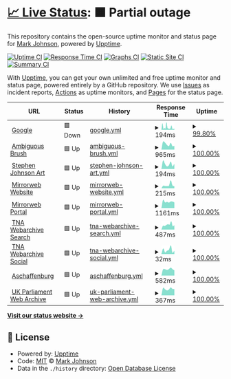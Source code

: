 # [📈 Live Status](https://mijho.github.io/upptime): <!--live status--> **🟧 Partial outage**

This repository contains the open-source uptime monitor and status page for [Mark Johnson](https://mijho.github.io/upptime), powered by [Upptime](https://github.com/upptime/upptime).

[![Uptime CI](https://github.com/koj-co/upptime/workflows/Uptime%20CI/badge.svg)](https://github.com/koj-co/upptime/actions?query=workflow%3A%22Uptime+CI%22)
[![Response Time CI](https://github.com/koj-co/upptime/workflows/Response%20Time%20CI/badge.svg)](https://github.com/koj-co/upptime/actions?query=workflow%3A%22Response+Time+CI%22)
[![Graphs CI](https://github.com/koj-co/upptime/workflows/Graphs%20CI/badge.svg)](https://github.com/koj-co/upptime/actions?query=workflow%3A%22Graphs+CI%22)
[![Static Site CI](https://github.com/koj-co/upptime/workflows/Static%20Site%20CI/badge.svg)](https://github.com/koj-co/upptime/actions?query=workflow%3A%22Static+Site+CI%22)
[![Summary CI](https://github.com/koj-co/upptime/workflows/Summary%20CI/badge.svg)](https://github.com/koj-co/upptime/actions?query=workflow%3A%22Summary+CI%22)

With [Upptime](https://upptime.js.org), you can get your own unlimited and free uptime monitor and status page, powered entirely by a GitHub repository. We use [Issues](https://github.com/mijho/upptime/issues) as incident reports, [Actions](https://github.com/mijho/upptime/actions) as uptime monitors, and [Pages](https://mijho.github.io/upptime) for the status page.

<!--start: status pages-->
<!-- This summary is generated by Upptime (https://github.com/upptime/upptime) -->
<!-- Do not edit this manually, your changes will be overwritten -->
<!-- prettier-ignore -->
| URL | Status | History | Response Time | Uptime |
| --- | ------ | ------- | ------------- | ------ |
| <img alt="" src="https://favicons.githubusercontent.com/www.google.com" height="13"> [Google](https://www.google.com) | 🟥 Down | [google.yml](https://github.com/mijho/upptime/commits/HEAD/history/google.yml) | <details><summary><img alt="Response time graph" src="./graphs/google/response-time-week.png" height="20"> 194ms</summary><br><a href="https://mijho.github.io/upptime/history/google"><img alt="Response time 146" src="https://img.shields.io/endpoint?url=https%3A%2F%2Fraw.githubusercontent.com%2Fmijho%2Fupptime%2FHEAD%2Fapi%2Fgoogle%2Fresponse-time.json"></a><br><a href="https://mijho.github.io/upptime/history/google"><img alt="24-hour response time 309" src="https://img.shields.io/endpoint?url=https%3A%2F%2Fraw.githubusercontent.com%2Fmijho%2Fupptime%2FHEAD%2Fapi%2Fgoogle%2Fresponse-time-day.json"></a><br><a href="https://mijho.github.io/upptime/history/google"><img alt="7-day response time 194" src="https://img.shields.io/endpoint?url=https%3A%2F%2Fraw.githubusercontent.com%2Fmijho%2Fupptime%2FHEAD%2Fapi%2Fgoogle%2Fresponse-time-week.json"></a><br><a href="https://mijho.github.io/upptime/history/google"><img alt="30-day response time 176" src="https://img.shields.io/endpoint?url=https%3A%2F%2Fraw.githubusercontent.com%2Fmijho%2Fupptime%2FHEAD%2Fapi%2Fgoogle%2Fresponse-time-month.json"></a><br><a href="https://mijho.github.io/upptime/history/google"><img alt="1-year response time 146" src="https://img.shields.io/endpoint?url=https%3A%2F%2Fraw.githubusercontent.com%2Fmijho%2Fupptime%2FHEAD%2Fapi%2Fgoogle%2Fresponse-time-year.json"></a></details> | <details><summary><a href="https://mijho.github.io/upptime/history/google">99.80%</a></summary><a href="https://mijho.github.io/upptime/history/google"><img alt="All-time uptime 99.68%" src="https://img.shields.io/endpoint?url=https%3A%2F%2Fraw.githubusercontent.com%2Fmijho%2Fupptime%2FHEAD%2Fapi%2Fgoogle%2Fuptime.json"></a><br><a href="https://mijho.github.io/upptime/history/google"><img alt="24-hour uptime 99.99%" src="https://img.shields.io/endpoint?url=https%3A%2F%2Fraw.githubusercontent.com%2Fmijho%2Fupptime%2FHEAD%2Fapi%2Fgoogle%2Fuptime-day.json"></a><br><a href="https://mijho.github.io/upptime/history/google"><img alt="7-day uptime 99.80%" src="https://img.shields.io/endpoint?url=https%3A%2F%2Fraw.githubusercontent.com%2Fmijho%2Fupptime%2FHEAD%2Fapi%2Fgoogle%2Fuptime-week.json"></a><br><a href="https://mijho.github.io/upptime/history/google"><img alt="30-day uptime 98.75%" src="https://img.shields.io/endpoint?url=https%3A%2F%2Fraw.githubusercontent.com%2Fmijho%2Fupptime%2FHEAD%2Fapi%2Fgoogle%2Fuptime-month.json"></a><br><a href="https://mijho.github.io/upptime/history/google"><img alt="1-year uptime 99.68%" src="https://img.shields.io/endpoint?url=https%3A%2F%2Fraw.githubusercontent.com%2Fmijho%2Fupptime%2FHEAD%2Fapi%2Fgoogle%2Fuptime-year.json"></a></details>
| <img alt="" src="https://favicons.githubusercontent.com/ambiguousbrush-site.vercel.app" height="13"> [Ambiguous Brush](https://ambiguousbrush-site.vercel.app/) | 🟩 Up | [ambiguous-brush.yml](https://github.com/mijho/upptime/commits/HEAD/history/ambiguous-brush.yml) | <details><summary><img alt="Response time graph" src="./graphs/ambiguous-brush/response-time-week.png" height="20"> 965ms</summary><br><a href="https://mijho.github.io/upptime/history/ambiguous-brush"><img alt="Response time 1131" src="https://img.shields.io/endpoint?url=https%3A%2F%2Fraw.githubusercontent.com%2Fmijho%2Fupptime%2FHEAD%2Fapi%2Fambiguous-brush%2Fresponse-time.json"></a><br><a href="https://mijho.github.io/upptime/history/ambiguous-brush"><img alt="24-hour response time 677" src="https://img.shields.io/endpoint?url=https%3A%2F%2Fraw.githubusercontent.com%2Fmijho%2Fupptime%2FHEAD%2Fapi%2Fambiguous-brush%2Fresponse-time-day.json"></a><br><a href="https://mijho.github.io/upptime/history/ambiguous-brush"><img alt="7-day response time 965" src="https://img.shields.io/endpoint?url=https%3A%2F%2Fraw.githubusercontent.com%2Fmijho%2Fupptime%2FHEAD%2Fapi%2Fambiguous-brush%2Fresponse-time-week.json"></a><br><a href="https://mijho.github.io/upptime/history/ambiguous-brush"><img alt="30-day response time 1158" src="https://img.shields.io/endpoint?url=https%3A%2F%2Fraw.githubusercontent.com%2Fmijho%2Fupptime%2FHEAD%2Fapi%2Fambiguous-brush%2Fresponse-time-month.json"></a><br><a href="https://mijho.github.io/upptime/history/ambiguous-brush"><img alt="1-year response time 1131" src="https://img.shields.io/endpoint?url=https%3A%2F%2Fraw.githubusercontent.com%2Fmijho%2Fupptime%2FHEAD%2Fapi%2Fambiguous-brush%2Fresponse-time-year.json"></a></details> | <details><summary><a href="https://mijho.github.io/upptime/history/ambiguous-brush">100.00%</a></summary><a href="https://mijho.github.io/upptime/history/ambiguous-brush"><img alt="All-time uptime 100.00%" src="https://img.shields.io/endpoint?url=https%3A%2F%2Fraw.githubusercontent.com%2Fmijho%2Fupptime%2FHEAD%2Fapi%2Fambiguous-brush%2Fuptime.json"></a><br><a href="https://mijho.github.io/upptime/history/ambiguous-brush"><img alt="24-hour uptime 100.00%" src="https://img.shields.io/endpoint?url=https%3A%2F%2Fraw.githubusercontent.com%2Fmijho%2Fupptime%2FHEAD%2Fapi%2Fambiguous-brush%2Fuptime-day.json"></a><br><a href="https://mijho.github.io/upptime/history/ambiguous-brush"><img alt="7-day uptime 100.00%" src="https://img.shields.io/endpoint?url=https%3A%2F%2Fraw.githubusercontent.com%2Fmijho%2Fupptime%2FHEAD%2Fapi%2Fambiguous-brush%2Fuptime-week.json"></a><br><a href="https://mijho.github.io/upptime/history/ambiguous-brush"><img alt="30-day uptime 100.00%" src="https://img.shields.io/endpoint?url=https%3A%2F%2Fraw.githubusercontent.com%2Fmijho%2Fupptime%2FHEAD%2Fapi%2Fambiguous-brush%2Fuptime-month.json"></a><br><a href="https://mijho.github.io/upptime/history/ambiguous-brush"><img alt="1-year uptime 100.00%" src="https://img.shields.io/endpoint?url=https%3A%2F%2Fraw.githubusercontent.com%2Fmijho%2Fupptime%2FHEAD%2Fapi%2Fambiguous-brush%2Fuptime-year.json"></a></details>
| <img alt="" src="https://favicons.githubusercontent.com/stephenmjohnson.art" height="13"> [Stephen Johnson Art](https://stephenmjohnson.art) | 🟩 Up | [stephen-johnson-art.yml](https://github.com/mijho/upptime/commits/HEAD/history/stephen-johnson-art.yml) | <details><summary><img alt="Response time graph" src="./graphs/stephen-johnson-art/response-time-week.png" height="20"> 194ms</summary><br><a href="https://mijho.github.io/upptime/history/stephen-johnson-art"><img alt="Response time 221" src="https://img.shields.io/endpoint?url=https%3A%2F%2Fraw.githubusercontent.com%2Fmijho%2Fupptime%2FHEAD%2Fapi%2Fstephen-johnson-art%2Fresponse-time.json"></a><br><a href="https://mijho.github.io/upptime/history/stephen-johnson-art"><img alt="24-hour response time 200" src="https://img.shields.io/endpoint?url=https%3A%2F%2Fraw.githubusercontent.com%2Fmijho%2Fupptime%2FHEAD%2Fapi%2Fstephen-johnson-art%2Fresponse-time-day.json"></a><br><a href="https://mijho.github.io/upptime/history/stephen-johnson-art"><img alt="7-day response time 194" src="https://img.shields.io/endpoint?url=https%3A%2F%2Fraw.githubusercontent.com%2Fmijho%2Fupptime%2FHEAD%2Fapi%2Fstephen-johnson-art%2Fresponse-time-week.json"></a><br><a href="https://mijho.github.io/upptime/history/stephen-johnson-art"><img alt="30-day response time 239" src="https://img.shields.io/endpoint?url=https%3A%2F%2Fraw.githubusercontent.com%2Fmijho%2Fupptime%2FHEAD%2Fapi%2Fstephen-johnson-art%2Fresponse-time-month.json"></a><br><a href="https://mijho.github.io/upptime/history/stephen-johnson-art"><img alt="1-year response time 221" src="https://img.shields.io/endpoint?url=https%3A%2F%2Fraw.githubusercontent.com%2Fmijho%2Fupptime%2FHEAD%2Fapi%2Fstephen-johnson-art%2Fresponse-time-year.json"></a></details> | <details><summary><a href="https://mijho.github.io/upptime/history/stephen-johnson-art">100.00%</a></summary><a href="https://mijho.github.io/upptime/history/stephen-johnson-art"><img alt="All-time uptime 100.00%" src="https://img.shields.io/endpoint?url=https%3A%2F%2Fraw.githubusercontent.com%2Fmijho%2Fupptime%2FHEAD%2Fapi%2Fstephen-johnson-art%2Fuptime.json"></a><br><a href="https://mijho.github.io/upptime/history/stephen-johnson-art"><img alt="24-hour uptime 100.00%" src="https://img.shields.io/endpoint?url=https%3A%2F%2Fraw.githubusercontent.com%2Fmijho%2Fupptime%2FHEAD%2Fapi%2Fstephen-johnson-art%2Fuptime-day.json"></a><br><a href="https://mijho.github.io/upptime/history/stephen-johnson-art"><img alt="7-day uptime 100.00%" src="https://img.shields.io/endpoint?url=https%3A%2F%2Fraw.githubusercontent.com%2Fmijho%2Fupptime%2FHEAD%2Fapi%2Fstephen-johnson-art%2Fuptime-week.json"></a><br><a href="https://mijho.github.io/upptime/history/stephen-johnson-art"><img alt="30-day uptime 100.00%" src="https://img.shields.io/endpoint?url=https%3A%2F%2Fraw.githubusercontent.com%2Fmijho%2Fupptime%2FHEAD%2Fapi%2Fstephen-johnson-art%2Fuptime-month.json"></a><br><a href="https://mijho.github.io/upptime/history/stephen-johnson-art"><img alt="1-year uptime 100.00%" src="https://img.shields.io/endpoint?url=https%3A%2F%2Fraw.githubusercontent.com%2Fmijho%2Fupptime%2FHEAD%2Fapi%2Fstephen-johnson-art%2Fuptime-year.json"></a></details>
| <img alt="" src="https://favicons.githubusercontent.com/www.mirrorweb.com" height="13"> [Mirrorweb Website](https://www.mirrorweb.com/) | 🟩 Up | [mirrorweb-website.yml](https://github.com/mijho/upptime/commits/HEAD/history/mirrorweb-website.yml) | <details><summary><img alt="Response time graph" src="./graphs/mirrorweb-website/response-time-week.png" height="20"> 215ms</summary><br><a href="https://mijho.github.io/upptime/history/mirrorweb-website"><img alt="Response time 242" src="https://img.shields.io/endpoint?url=https%3A%2F%2Fraw.githubusercontent.com%2Fmijho%2Fupptime%2FHEAD%2Fapi%2Fmirrorweb-website%2Fresponse-time.json"></a><br><a href="https://mijho.github.io/upptime/history/mirrorweb-website"><img alt="24-hour response time 134" src="https://img.shields.io/endpoint?url=https%3A%2F%2Fraw.githubusercontent.com%2Fmijho%2Fupptime%2FHEAD%2Fapi%2Fmirrorweb-website%2Fresponse-time-day.json"></a><br><a href="https://mijho.github.io/upptime/history/mirrorweb-website"><img alt="7-day response time 215" src="https://img.shields.io/endpoint?url=https%3A%2F%2Fraw.githubusercontent.com%2Fmijho%2Fupptime%2FHEAD%2Fapi%2Fmirrorweb-website%2Fresponse-time-week.json"></a><br><a href="https://mijho.github.io/upptime/history/mirrorweb-website"><img alt="30-day response time 251" src="https://img.shields.io/endpoint?url=https%3A%2F%2Fraw.githubusercontent.com%2Fmijho%2Fupptime%2FHEAD%2Fapi%2Fmirrorweb-website%2Fresponse-time-month.json"></a><br><a href="https://mijho.github.io/upptime/history/mirrorweb-website"><img alt="1-year response time 242" src="https://img.shields.io/endpoint?url=https%3A%2F%2Fraw.githubusercontent.com%2Fmijho%2Fupptime%2FHEAD%2Fapi%2Fmirrorweb-website%2Fresponse-time-year.json"></a></details> | <details><summary><a href="https://mijho.github.io/upptime/history/mirrorweb-website">100.00%</a></summary><a href="https://mijho.github.io/upptime/history/mirrorweb-website"><img alt="All-time uptime 100.00%" src="https://img.shields.io/endpoint?url=https%3A%2F%2Fraw.githubusercontent.com%2Fmijho%2Fupptime%2FHEAD%2Fapi%2Fmirrorweb-website%2Fuptime.json"></a><br><a href="https://mijho.github.io/upptime/history/mirrorweb-website"><img alt="24-hour uptime 100.00%" src="https://img.shields.io/endpoint?url=https%3A%2F%2Fraw.githubusercontent.com%2Fmijho%2Fupptime%2FHEAD%2Fapi%2Fmirrorweb-website%2Fuptime-day.json"></a><br><a href="https://mijho.github.io/upptime/history/mirrorweb-website"><img alt="7-day uptime 100.00%" src="https://img.shields.io/endpoint?url=https%3A%2F%2Fraw.githubusercontent.com%2Fmijho%2Fupptime%2FHEAD%2Fapi%2Fmirrorweb-website%2Fuptime-week.json"></a><br><a href="https://mijho.github.io/upptime/history/mirrorweb-website"><img alt="30-day uptime 100.00%" src="https://img.shields.io/endpoint?url=https%3A%2F%2Fraw.githubusercontent.com%2Fmijho%2Fupptime%2FHEAD%2Fapi%2Fmirrorweb-website%2Fuptime-month.json"></a><br><a href="https://mijho.github.io/upptime/history/mirrorweb-website"><img alt="1-year uptime 100.00%" src="https://img.shields.io/endpoint?url=https%3A%2F%2Fraw.githubusercontent.com%2Fmijho%2Fupptime%2FHEAD%2Fapi%2Fmirrorweb-website%2Fuptime-year.json"></a></details>
| <img alt="" src="https://favicons.githubusercontent.com/app.mirrorweb.com" height="13"> [Mirrorweb Portal](https://app.mirrorweb.com) | 🟩 Up | [mirrorweb-portal.yml](https://github.com/mijho/upptime/commits/HEAD/history/mirrorweb-portal.yml) | <details><summary><img alt="Response time graph" src="./graphs/mirrorweb-portal/response-time-week.png" height="20"> 1161ms</summary><br><a href="https://mijho.github.io/upptime/history/mirrorweb-portal"><img alt="Response time 1128" src="https://img.shields.io/endpoint?url=https%3A%2F%2Fraw.githubusercontent.com%2Fmijho%2Fupptime%2FHEAD%2Fapi%2Fmirrorweb-portal%2Fresponse-time.json"></a><br><a href="https://mijho.github.io/upptime/history/mirrorweb-portal"><img alt="24-hour response time 1030" src="https://img.shields.io/endpoint?url=https%3A%2F%2Fraw.githubusercontent.com%2Fmijho%2Fupptime%2FHEAD%2Fapi%2Fmirrorweb-portal%2Fresponse-time-day.json"></a><br><a href="https://mijho.github.io/upptime/history/mirrorweb-portal"><img alt="7-day response time 1161" src="https://img.shields.io/endpoint?url=https%3A%2F%2Fraw.githubusercontent.com%2Fmijho%2Fupptime%2FHEAD%2Fapi%2Fmirrorweb-portal%2Fresponse-time-week.json"></a><br><a href="https://mijho.github.io/upptime/history/mirrorweb-portal"><img alt="30-day response time 1198" src="https://img.shields.io/endpoint?url=https%3A%2F%2Fraw.githubusercontent.com%2Fmijho%2Fupptime%2FHEAD%2Fapi%2Fmirrorweb-portal%2Fresponse-time-month.json"></a><br><a href="https://mijho.github.io/upptime/history/mirrorweb-portal"><img alt="1-year response time 1128" src="https://img.shields.io/endpoint?url=https%3A%2F%2Fraw.githubusercontent.com%2Fmijho%2Fupptime%2FHEAD%2Fapi%2Fmirrorweb-portal%2Fresponse-time-year.json"></a></details> | <details><summary><a href="https://mijho.github.io/upptime/history/mirrorweb-portal">100.00%</a></summary><a href="https://mijho.github.io/upptime/history/mirrorweb-portal"><img alt="All-time uptime 99.93%" src="https://img.shields.io/endpoint?url=https%3A%2F%2Fraw.githubusercontent.com%2Fmijho%2Fupptime%2FHEAD%2Fapi%2Fmirrorweb-portal%2Fuptime.json"></a><br><a href="https://mijho.github.io/upptime/history/mirrorweb-portal"><img alt="24-hour uptime 100.00%" src="https://img.shields.io/endpoint?url=https%3A%2F%2Fraw.githubusercontent.com%2Fmijho%2Fupptime%2FHEAD%2Fapi%2Fmirrorweb-portal%2Fuptime-day.json"></a><br><a href="https://mijho.github.io/upptime/history/mirrorweb-portal"><img alt="7-day uptime 100.00%" src="https://img.shields.io/endpoint?url=https%3A%2F%2Fraw.githubusercontent.com%2Fmijho%2Fupptime%2FHEAD%2Fapi%2Fmirrorweb-portal%2Fuptime-week.json"></a><br><a href="https://mijho.github.io/upptime/history/mirrorweb-portal"><img alt="30-day uptime 99.93%" src="https://img.shields.io/endpoint?url=https%3A%2F%2Fraw.githubusercontent.com%2Fmijho%2Fupptime%2FHEAD%2Fapi%2Fmirrorweb-portal%2Fuptime-month.json"></a><br><a href="https://mijho.github.io/upptime/history/mirrorweb-portal"><img alt="1-year uptime 99.93%" src="https://img.shields.io/endpoint?url=https%3A%2F%2Fraw.githubusercontent.com%2Fmijho%2Fupptime%2FHEAD%2Fapi%2Fmirrorweb-portal%2Fuptime-year.json"></a></details>
| <img alt="" src="https://favicons.githubusercontent.com/webarchive.nationalarchives.gov.uk" height="13"> [TNA Webarchive Search](https://webarchive.nationalarchives.gov.uk/search/) | 🟩 Up | [tna-webarchive-search.yml](https://github.com/mijho/upptime/commits/HEAD/history/tna-webarchive-search.yml) | <details><summary><img alt="Response time graph" src="./graphs/tna-webarchive-search/response-time-week.png" height="20"> 487ms</summary><br><a href="https://mijho.github.io/upptime/history/tna-webarchive-search"><img alt="Response time 518" src="https://img.shields.io/endpoint?url=https%3A%2F%2Fraw.githubusercontent.com%2Fmijho%2Fupptime%2FHEAD%2Fapi%2Ftna-webarchive-search%2Fresponse-time.json"></a><br><a href="https://mijho.github.io/upptime/history/tna-webarchive-search"><img alt="24-hour response time 442" src="https://img.shields.io/endpoint?url=https%3A%2F%2Fraw.githubusercontent.com%2Fmijho%2Fupptime%2FHEAD%2Fapi%2Ftna-webarchive-search%2Fresponse-time-day.json"></a><br><a href="https://mijho.github.io/upptime/history/tna-webarchive-search"><img alt="7-day response time 487" src="https://img.shields.io/endpoint?url=https%3A%2F%2Fraw.githubusercontent.com%2Fmijho%2Fupptime%2FHEAD%2Fapi%2Ftna-webarchive-search%2Fresponse-time-week.json"></a><br><a href="https://mijho.github.io/upptime/history/tna-webarchive-search"><img alt="30-day response time 499" src="https://img.shields.io/endpoint?url=https%3A%2F%2Fraw.githubusercontent.com%2Fmijho%2Fupptime%2FHEAD%2Fapi%2Ftna-webarchive-search%2Fresponse-time-month.json"></a><br><a href="https://mijho.github.io/upptime/history/tna-webarchive-search"><img alt="1-year response time 518" src="https://img.shields.io/endpoint?url=https%3A%2F%2Fraw.githubusercontent.com%2Fmijho%2Fupptime%2FHEAD%2Fapi%2Ftna-webarchive-search%2Fresponse-time-year.json"></a></details> | <details><summary><a href="https://mijho.github.io/upptime/history/tna-webarchive-search">100.00%</a></summary><a href="https://mijho.github.io/upptime/history/tna-webarchive-search"><img alt="All-time uptime 99.85%" src="https://img.shields.io/endpoint?url=https%3A%2F%2Fraw.githubusercontent.com%2Fmijho%2Fupptime%2FHEAD%2Fapi%2Ftna-webarchive-search%2Fuptime.json"></a><br><a href="https://mijho.github.io/upptime/history/tna-webarchive-search"><img alt="24-hour uptime 100.00%" src="https://img.shields.io/endpoint?url=https%3A%2F%2Fraw.githubusercontent.com%2Fmijho%2Fupptime%2FHEAD%2Fapi%2Ftna-webarchive-search%2Fuptime-day.json"></a><br><a href="https://mijho.github.io/upptime/history/tna-webarchive-search"><img alt="7-day uptime 100.00%" src="https://img.shields.io/endpoint?url=https%3A%2F%2Fraw.githubusercontent.com%2Fmijho%2Fupptime%2FHEAD%2Fapi%2Ftna-webarchive-search%2Fuptime-week.json"></a><br><a href="https://mijho.github.io/upptime/history/tna-webarchive-search"><img alt="30-day uptime 99.90%" src="https://img.shields.io/endpoint?url=https%3A%2F%2Fraw.githubusercontent.com%2Fmijho%2Fupptime%2FHEAD%2Fapi%2Ftna-webarchive-search%2Fuptime-month.json"></a><br><a href="https://mijho.github.io/upptime/history/tna-webarchive-search"><img alt="1-year uptime 99.85%" src="https://img.shields.io/endpoint?url=https%3A%2F%2Fraw.githubusercontent.com%2Fmijho%2Fupptime%2FHEAD%2Fapi%2Ftna-webarchive-search%2Fuptime-year.json"></a></details>
| <img alt="" src="https://favicons.githubusercontent.com/webarchive.nationalarchives.gov.uk" height="13"> [TNA Webarchive Social](https://webarchive.nationalarchives.gov.uk/video/) | 🟩 Up | [tna-webarchive-social.yml](https://github.com/mijho/upptime/commits/HEAD/history/tna-webarchive-social.yml) | <details><summary><img alt="Response time graph" src="./graphs/tna-webarchive-social/response-time-week.png" height="20"> 32ms</summary><br><a href="https://mijho.github.io/upptime/history/tna-webarchive-social"><img alt="Response time 39" src="https://img.shields.io/endpoint?url=https%3A%2F%2Fraw.githubusercontent.com%2Fmijho%2Fupptime%2FHEAD%2Fapi%2Ftna-webarchive-social%2Fresponse-time.json"></a><br><a href="https://mijho.github.io/upptime/history/tna-webarchive-social"><img alt="24-hour response time 26" src="https://img.shields.io/endpoint?url=https%3A%2F%2Fraw.githubusercontent.com%2Fmijho%2Fupptime%2FHEAD%2Fapi%2Ftna-webarchive-social%2Fresponse-time-day.json"></a><br><a href="https://mijho.github.io/upptime/history/tna-webarchive-social"><img alt="7-day response time 32" src="https://img.shields.io/endpoint?url=https%3A%2F%2Fraw.githubusercontent.com%2Fmijho%2Fupptime%2FHEAD%2Fapi%2Ftna-webarchive-social%2Fresponse-time-week.json"></a><br><a href="https://mijho.github.io/upptime/history/tna-webarchive-social"><img alt="30-day response time 37" src="https://img.shields.io/endpoint?url=https%3A%2F%2Fraw.githubusercontent.com%2Fmijho%2Fupptime%2FHEAD%2Fapi%2Ftna-webarchive-social%2Fresponse-time-month.json"></a><br><a href="https://mijho.github.io/upptime/history/tna-webarchive-social"><img alt="1-year response time 39" src="https://img.shields.io/endpoint?url=https%3A%2F%2Fraw.githubusercontent.com%2Fmijho%2Fupptime%2FHEAD%2Fapi%2Ftna-webarchive-social%2Fresponse-time-year.json"></a></details> | <details><summary><a href="https://mijho.github.io/upptime/history/tna-webarchive-social">100.00%</a></summary><a href="https://mijho.github.io/upptime/history/tna-webarchive-social"><img alt="All-time uptime 100.00%" src="https://img.shields.io/endpoint?url=https%3A%2F%2Fraw.githubusercontent.com%2Fmijho%2Fupptime%2FHEAD%2Fapi%2Ftna-webarchive-social%2Fuptime.json"></a><br><a href="https://mijho.github.io/upptime/history/tna-webarchive-social"><img alt="24-hour uptime 100.00%" src="https://img.shields.io/endpoint?url=https%3A%2F%2Fraw.githubusercontent.com%2Fmijho%2Fupptime%2FHEAD%2Fapi%2Ftna-webarchive-social%2Fuptime-day.json"></a><br><a href="https://mijho.github.io/upptime/history/tna-webarchive-social"><img alt="7-day uptime 100.00%" src="https://img.shields.io/endpoint?url=https%3A%2F%2Fraw.githubusercontent.com%2Fmijho%2Fupptime%2FHEAD%2Fapi%2Ftna-webarchive-social%2Fuptime-week.json"></a><br><a href="https://mijho.github.io/upptime/history/tna-webarchive-social"><img alt="30-day uptime 100.00%" src="https://img.shields.io/endpoint?url=https%3A%2F%2Fraw.githubusercontent.com%2Fmijho%2Fupptime%2FHEAD%2Fapi%2Ftna-webarchive-social%2Fuptime-month.json"></a><br><a href="https://mijho.github.io/upptime/history/tna-webarchive-social"><img alt="1-year uptime 100.00%" src="https://img.shields.io/endpoint?url=https%3A%2F%2Fraw.githubusercontent.com%2Fmijho%2Fupptime%2FHEAD%2Fapi%2Ftna-webarchive-social%2Fuptime-year.json"></a></details>
| <img alt="" src="https://favicons.githubusercontent.com/webseitenarchiv.stadtarchiv-digital.de" height="13"> [Aschaffenburg](https://webseitenarchiv.stadtarchiv-digital.de/) | 🟩 Up | [aschaffenburg.yml](https://github.com/mijho/upptime/commits/HEAD/history/aschaffenburg.yml) | <details><summary><img alt="Response time graph" src="./graphs/aschaffenburg/response-time-week.png" height="20"> 582ms</summary><br><a href="https://mijho.github.io/upptime/history/aschaffenburg"><img alt="Response time 621" src="https://img.shields.io/endpoint?url=https%3A%2F%2Fraw.githubusercontent.com%2Fmijho%2Fupptime%2FHEAD%2Fapi%2Faschaffenburg%2Fresponse-time.json"></a><br><a href="https://mijho.github.io/upptime/history/aschaffenburg"><img alt="24-hour response time 481" src="https://img.shields.io/endpoint?url=https%3A%2F%2Fraw.githubusercontent.com%2Fmijho%2Fupptime%2FHEAD%2Fapi%2Faschaffenburg%2Fresponse-time-day.json"></a><br><a href="https://mijho.github.io/upptime/history/aschaffenburg"><img alt="7-day response time 582" src="https://img.shields.io/endpoint?url=https%3A%2F%2Fraw.githubusercontent.com%2Fmijho%2Fupptime%2FHEAD%2Fapi%2Faschaffenburg%2Fresponse-time-week.json"></a><br><a href="https://mijho.github.io/upptime/history/aschaffenburg"><img alt="30-day response time 628" src="https://img.shields.io/endpoint?url=https%3A%2F%2Fraw.githubusercontent.com%2Fmijho%2Fupptime%2FHEAD%2Fapi%2Faschaffenburg%2Fresponse-time-month.json"></a><br><a href="https://mijho.github.io/upptime/history/aschaffenburg"><img alt="1-year response time 621" src="https://img.shields.io/endpoint?url=https%3A%2F%2Fraw.githubusercontent.com%2Fmijho%2Fupptime%2FHEAD%2Fapi%2Faschaffenburg%2Fresponse-time-year.json"></a></details> | <details><summary><a href="https://mijho.github.io/upptime/history/aschaffenburg">100.00%</a></summary><a href="https://mijho.github.io/upptime/history/aschaffenburg"><img alt="All-time uptime 100.00%" src="https://img.shields.io/endpoint?url=https%3A%2F%2Fraw.githubusercontent.com%2Fmijho%2Fupptime%2FHEAD%2Fapi%2Faschaffenburg%2Fuptime.json"></a><br><a href="https://mijho.github.io/upptime/history/aschaffenburg"><img alt="24-hour uptime 100.00%" src="https://img.shields.io/endpoint?url=https%3A%2F%2Fraw.githubusercontent.com%2Fmijho%2Fupptime%2FHEAD%2Fapi%2Faschaffenburg%2Fuptime-day.json"></a><br><a href="https://mijho.github.io/upptime/history/aschaffenburg"><img alt="7-day uptime 100.00%" src="https://img.shields.io/endpoint?url=https%3A%2F%2Fraw.githubusercontent.com%2Fmijho%2Fupptime%2FHEAD%2Fapi%2Faschaffenburg%2Fuptime-week.json"></a><br><a href="https://mijho.github.io/upptime/history/aschaffenburg"><img alt="30-day uptime 100.00%" src="https://img.shields.io/endpoint?url=https%3A%2F%2Fraw.githubusercontent.com%2Fmijho%2Fupptime%2FHEAD%2Fapi%2Faschaffenburg%2Fuptime-month.json"></a><br><a href="https://mijho.github.io/upptime/history/aschaffenburg"><img alt="1-year uptime 100.00%" src="https://img.shields.io/endpoint?url=https%3A%2F%2Fraw.githubusercontent.com%2Fmijho%2Fupptime%2FHEAD%2Fapi%2Faschaffenburg%2Fuptime-year.json"></a></details>
| <img alt="" src="https://favicons.githubusercontent.com/webarchive.parliament.uk" height="13"> [UK Parliament Web Archive](http://webarchive.parliament.uk/) | 🟩 Up | [uk-parliament-web-archive.yml](https://github.com/mijho/upptime/commits/HEAD/history/uk-parliament-web-archive.yml) | <details><summary><img alt="Response time graph" src="./graphs/uk-parliament-web-archive/response-time-week.png" height="20"> 367ms</summary><br><a href="https://mijho.github.io/upptime/history/uk-parliament-web-archive"><img alt="Response time 416" src="https://img.shields.io/endpoint?url=https%3A%2F%2Fraw.githubusercontent.com%2Fmijho%2Fupptime%2FHEAD%2Fapi%2Fuk-parliament-web-archive%2Fresponse-time.json"></a><br><a href="https://mijho.github.io/upptime/history/uk-parliament-web-archive"><img alt="24-hour response time 362" src="https://img.shields.io/endpoint?url=https%3A%2F%2Fraw.githubusercontent.com%2Fmijho%2Fupptime%2FHEAD%2Fapi%2Fuk-parliament-web-archive%2Fresponse-time-day.json"></a><br><a href="https://mijho.github.io/upptime/history/uk-parliament-web-archive"><img alt="7-day response time 367" src="https://img.shields.io/endpoint?url=https%3A%2F%2Fraw.githubusercontent.com%2Fmijho%2Fupptime%2FHEAD%2Fapi%2Fuk-parliament-web-archive%2Fresponse-time-week.json"></a><br><a href="https://mijho.github.io/upptime/history/uk-parliament-web-archive"><img alt="30-day response time 444" src="https://img.shields.io/endpoint?url=https%3A%2F%2Fraw.githubusercontent.com%2Fmijho%2Fupptime%2FHEAD%2Fapi%2Fuk-parliament-web-archive%2Fresponse-time-month.json"></a><br><a href="https://mijho.github.io/upptime/history/uk-parliament-web-archive"><img alt="1-year response time 416" src="https://img.shields.io/endpoint?url=https%3A%2F%2Fraw.githubusercontent.com%2Fmijho%2Fupptime%2FHEAD%2Fapi%2Fuk-parliament-web-archive%2Fresponse-time-year.json"></a></details> | <details><summary><a href="https://mijho.github.io/upptime/history/uk-parliament-web-archive">100.00%</a></summary><a href="https://mijho.github.io/upptime/history/uk-parliament-web-archive"><img alt="All-time uptime 100.00%" src="https://img.shields.io/endpoint?url=https%3A%2F%2Fraw.githubusercontent.com%2Fmijho%2Fupptime%2FHEAD%2Fapi%2Fuk-parliament-web-archive%2Fuptime.json"></a><br><a href="https://mijho.github.io/upptime/history/uk-parliament-web-archive"><img alt="24-hour uptime 100.00%" src="https://img.shields.io/endpoint?url=https%3A%2F%2Fraw.githubusercontent.com%2Fmijho%2Fupptime%2FHEAD%2Fapi%2Fuk-parliament-web-archive%2Fuptime-day.json"></a><br><a href="https://mijho.github.io/upptime/history/uk-parliament-web-archive"><img alt="7-day uptime 100.00%" src="https://img.shields.io/endpoint?url=https%3A%2F%2Fraw.githubusercontent.com%2Fmijho%2Fupptime%2FHEAD%2Fapi%2Fuk-parliament-web-archive%2Fuptime-week.json"></a><br><a href="https://mijho.github.io/upptime/history/uk-parliament-web-archive"><img alt="30-day uptime 100.00%" src="https://img.shields.io/endpoint?url=https%3A%2F%2Fraw.githubusercontent.com%2Fmijho%2Fupptime%2FHEAD%2Fapi%2Fuk-parliament-web-archive%2Fuptime-month.json"></a><br><a href="https://mijho.github.io/upptime/history/uk-parliament-web-archive"><img alt="1-year uptime 100.00%" src="https://img.shields.io/endpoint?url=https%3A%2F%2Fraw.githubusercontent.com%2Fmijho%2Fupptime%2FHEAD%2Fapi%2Fuk-parliament-web-archive%2Fuptime-year.json"></a></details>

<!--end: status pages-->

[**Visit our status website →**](https://mijho.github.io/upptime)

## 📄 License

- Powered by: [Upptime](https://github.com/upptime/upptime)
- Code: [MIT](./LICENSE) © [Mark Johnson](https://mijho.github.io/upptime)
- Data in the `./history` directory: [Open Database License](https://opendatacommons.org/licenses/odbl/1-0/)
